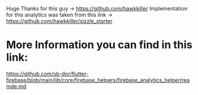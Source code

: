 Huge Thanks for this guy -> https://github.com/hawkkiller
Implementation for this analytics was taken from this link -> https://github.com/hawkkiller/sizzle_starter


# More Information you can find in this link:
https://github.com/sb-dor/flutter-firebase/blob/main/lib/core/firebase_helpers/firebase_analytics_helper/reamde.md
